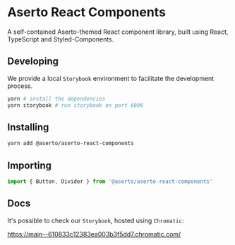 # Aserto React Components

A self-contained Aserto-themed React component library, built using React, TypeScript and Styled-Components.

## Developing

We provide a local ``Storybook`` environment to facilitate the development process.

```bash
yarn # install the dependencies
yarn storybook # run storybook on port 6006
```

## Installing

```bash
yarn add @aserto/aserto-react-components
```

## Importing

```javascript
import { Button, Divider } from '@aserto/aserto-react-components'
```

## Docs

It's possible to check our ``Storybook``, hosted using `Chromatic`:

https://main--610833c12383ea003b3f5dd7.chromatic.com/

